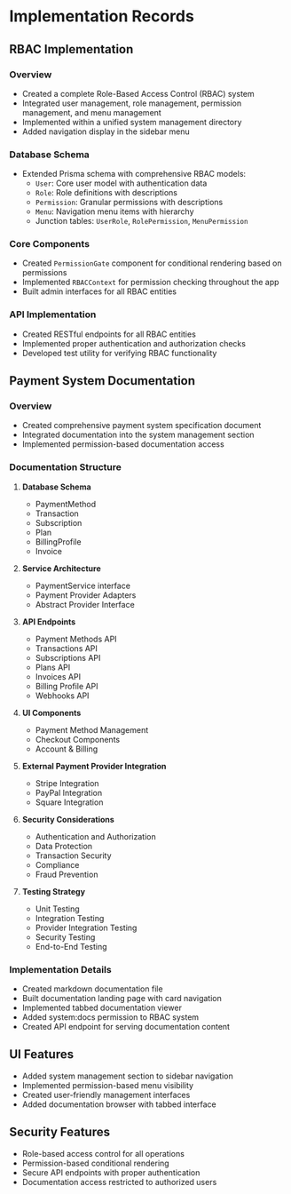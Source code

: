 # Implementation Records

## RBAC Implementation

### Overview

- Created a complete Role-Based Access Control (RBAC) system
- Integrated user management, role management, permission management, and menu management
- Implemented within a unified system management directory
- Added navigation display in the sidebar menu

### Database Schema

- Extended Prisma schema with comprehensive RBAC models:
  - `User`: Core user model with authentication data
  - `Role`: Role definitions with descriptions
  - `Permission`: Granular permissions with descriptions
  - `Menu`: Navigation menu items with hierarchy
  - Junction tables: `UserRole`, `RolePermission`, `MenuPermission`

### Core Components

- Created `PermissionGate` component for conditional rendering based on permissions
- Implemented `RBACContext` for permission checking throughout the app
- Built admin interfaces for all RBAC entities

### API Implementation

- Created RESTful endpoints for all RBAC entities
- Implemented proper authentication and authorization checks
- Developed test utility for verifying RBAC functionality

## Payment System Documentation

### Overview

- Created comprehensive payment system specification document
- Integrated documentation into the system management section
- Implemented permission-based documentation access

### Documentation Structure

1. **Database Schema**

   - PaymentMethod
   - Transaction
   - Subscription
   - Plan
   - BillingProfile
   - Invoice

2. **Service Architecture**

   - PaymentService interface
   - Payment Provider Adapters
   - Abstract Provider Interface

3. **API Endpoints**

   - Payment Methods API
   - Transactions API
   - Subscriptions API
   - Plans API
   - Invoices API
   - Billing Profile API
   - Webhooks API

4. **UI Components**

   - Payment Method Management
   - Checkout Components
   - Account & Billing

5. **External Payment Provider Integration**

   - Stripe Integration
   - PayPal Integration
   - Square Integration

6. **Security Considerations**

   - Authentication and Authorization
   - Data Protection
   - Transaction Security
   - Compliance
   - Fraud Prevention

7. **Testing Strategy**
   - Unit Testing
   - Integration Testing
   - Provider Integration Testing
   - Security Testing
   - End-to-End Testing

### Implementation Details

- Created markdown documentation file
- Built documentation landing page with card navigation
- Implemented tabbed documentation viewer
- Added system:docs permission to RBAC system
- Created API endpoint for serving documentation content

## UI Features

- Added system management section to sidebar navigation
- Implemented permission-based menu visibility
- Created user-friendly management interfaces
- Added documentation browser with tabbed interface

## Security Features

- Role-based access control for all operations
- Permission-based conditional rendering
- Secure API endpoints with proper authentication
- Documentation access restricted to authorized users
